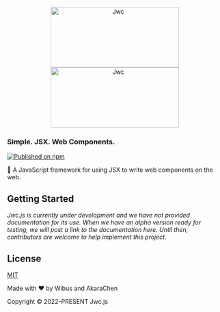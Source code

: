 <div align="center">

<a href="https://github.com/jwcjs/core#gh-light-mode-only">
<img src="https://user-images.githubusercontent.com/62133302/208357211-ae555dd9-b812-46b4-84d0-5d30bae30efa.png" alt="Jwc" width="300" height="141"/>
</a>
  
<a href="https://github.com/jwcjs/core#gh-dark-mode-only">
<img src="https://user-images.githubusercontent.com/62133302/208357316-567ae5f8-782e-4e87-aab5-02b5d1c97aef.png" alt="Jwc" width="300" height="141"/>
</a>
  
</div>

### Simple. JSX. Web Components.

[![Published on npm](https://img.shields.io/npm/v/jwcjs.svg?logo=npm)](https://www.npmjs.com/package/jwcjs)

🎨 A JavaScript framework for using JSX to write web components on the web.

</div>

## Getting Started

*Jwc.js is currently under development and we have not provided documentation for its use. When we have an alpha version ready for testing, we will post a link to the documentation here. Until then, contributors are welcome to help implement this project.*

## License

[MIT](https://opensource.org/licenses/MIT)

Made with ❤️ by Wibus and AkaraChen

Copyright © 2022-PRESENT Jwc.js
